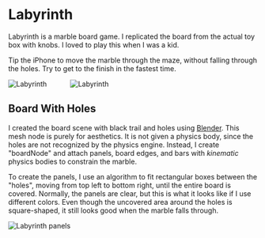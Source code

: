 # Labyrinth

Labyrinth is a marble board game.  I replicated the board from the actual toy box with knobs.
I loved to play this when I was a kid.

Tip the iPhone to move the marble through the maze, without falling through the holes.  Try to
get to the finish in the fastest time.

![Labyrinth](https://github.com/InvaderZim62/Labyrinth/assets/34785252/77b711b0-527d-43ca-829d-192b13a079af)
&nbsp;&nbsp;&nbsp;&nbsp;&nbsp;&nbsp;&nbsp;&nbsp;&nbsp;&nbsp;
![Labyrinth](https://github.com/InvaderZim62/Labyrinth/assets/34785252/c5aff1b2-7bd9-4605-a28b-e19a9a8edbb9)

## Board With Holes

I created the board scene with black trail and holes using [Blender](https://www.blender.org/).
This mesh node is purely for aesthetics.  It is not given a physics body, since the holes are not
recognized by the physics engine.  Instead, I create "boardNode" and attach panels, board edges,
and bars with *kinematic* physics bodies to constrain the marble.

To create the panels, I use an algorithm to fit rectangular boxes between the "holes", moving from
top left to bottom right, until the entire board is covered.  Normally, the panels are clear, but
this is what it looks like if I use different colors.  Even though the uncovered area around the
holes is square-shaped, it still looks good when the marble falls through.

![Labyrinth panels](https://github.com/InvaderZim62/Labyrinth/assets/34785252/c9168296-514a-4a0f-a8e7-c71d99b04212)
